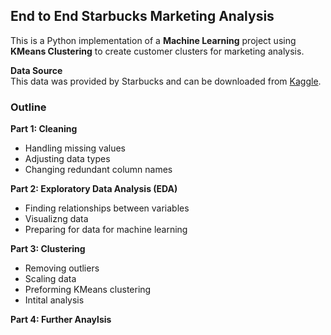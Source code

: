 ## End to End Starbucks Marketing Analysis 

This is a Python implementation of a **Machine Learning** project using **KMeans Clustering** to create customer clusters for marketing analysis.

**Data Source** <br>
This data was provided by Starbucks and can be downloaded from [Kaggle](https://www.kaggle.com/datasets/ihormuliar/starbucks-customer-data). 

### **Outline**
**Part 1: Cleaning**
- Handling missing values
- Adjusting data types
- Changing redundant column names 

**Part 2: Exploratory Data Analysis (EDA)**
- Finding relationships between variables
- Visualizng data
- Preparing for data for machine learning 

**Part 3: Clustering**
- Removing outliers
- Scaling data
- Preforming KMeans clustering
- Intital analysis

**Part 4: Further Anaylsis**
